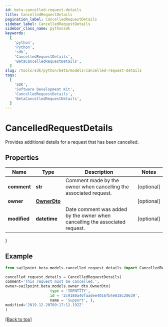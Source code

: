 ```yaml
---
id: beta-cancelled-request-details
title: CancelledRequestDetails
pagination_label: CancelledRequestDetails
sidebar_label: CancelledRequestDetails
sidebar_class_name: pythonsdk
keywords:
  [
    'python',
    'Python',
    'sdk',
    'CancelledRequestDetails',
    'BetaCancelledRequestDetails',
  ]
slug: /tools/sdk/python/beta/models/cancelled-request-details
tags:
  [
    'SDK',
    'Software Development Kit',
    'CancelledRequestDetails',
    'BetaCancelledRequestDetails',
  ]
---
```


# CancelledRequestDetails

Provides additional details for a request that has been cancelled.

## Properties

| Name | Type | Description | Notes |
| --- | --- | --- | --- |
| **comment** | **str** | Comment made by the owner when cancelling the associated request. | [optional] |
| **owner** | [**OwnerDto**](owner-dto) |  | [optional] |
| **modified** | **datetime** | Date comment was added by the owner when cancelling the associated request. | [optional] |

}

## Example

```python
from sailpoint.beta.models.cancelled_request_details import CancelledRequestDetails

cancelled_request_details = CancelledRequestDetails(
comment='This request must be cancelled.',
owner=sailpoint.beta.models.owner_dto.OwnerDto(
                    type = 'IDENTITY',
                    id = '2c9180a46faadee4016fb4e018c20639',
                    name = 'Support', ),
modified='2019-12-20T09:17:12.192Z'
)

```

[[Back to top]](#)
